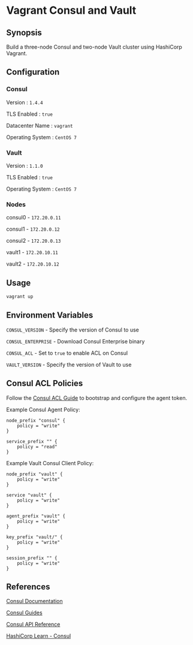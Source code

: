 # Vagrant Consul and Vault

## Synopsis

Build a three-node Consul and two-node Vault cluster using HashiCorp Vagrant.

## Configuration

### Consul

Version : `1.4.4`

TLS Enabled : `true`

Datacenter Name : `vagrant`

Operating System : `CentOS 7`

### Vault

Version : `1.1.0`

TLS Enabled : `true`

Operating System : `CentOS 7`

### Nodes

consul0 - `172.20.0.11`

consul1 - `172.20.0.12`

consul2 - `172.20.0.13`

vault1 - `172.20.10.11`

vault2 - `172.20.10.12`

## Usage

``` bash
vagrant up
```

## Environment Variables

`CONSUL_VERSION` - Specify the version of Consul to use

`CONSUL_ENTERPRISE` - Download Consul Enterprise binary

`CONSUL_ACL` - Set to `true` to enable ACL on Consul

`VAULT_VERSION` - Specify the version of Vault to use

## Consul ACL Policies

Follow the [Consul ACL Guide](https://learn.hashicorp.com/consul/advanced/day-1-operations/acl-guide) to bootstrap and configure the agent token.

Example Consul Agent Policy:

```
node_prefix "consul" {
    policy = "write"
}

service_prefix "" {
    policy = "read"
}
```

Example Vault Consul Client Policy:

```
node_prefix "vault" {
    policy = "write"
}

service "vault" {
    policy = "write"
}

agent_prefix "vault" {
    policy = "write"
}

key_prefix "vault/" {
    policy = "write"
}

session_prefix "" {
    policy = "write"
}
```

## References

[Consul Documentation](https://www.consul.io/docs/index.html)

[Consul Guides](https://www.consul.io/docs/guides/index.html)

[Consul API Reference](https://www.consul.io/api/index.html)

[HashiCorp Learn - Consul](https://learn.hashicorp.com/consul)
